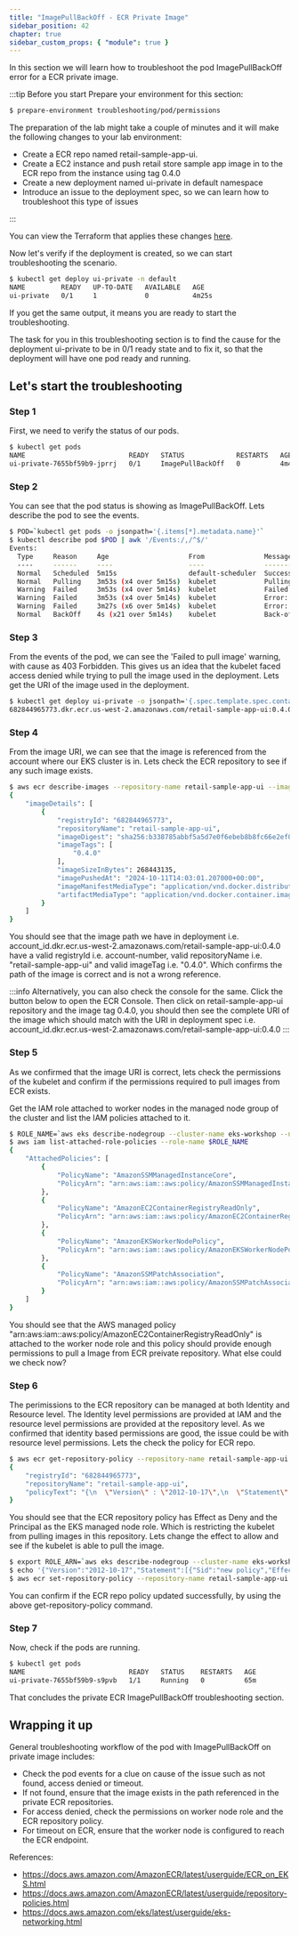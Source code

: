 ```yaml
---
title: "ImagePullBackOff - ECR Private Image"
sidebar_position: 42
chapter: true
sidebar_custom_props: { "module": true }
---
```


In this section we will learn how to troubleshoot the pod ImagePullBackOff error for a ECR private image.

:::tip Before you start
Prepare your environment for this section:

```bash timeout=600 wait=300
$ prepare-environment troubleshooting/pod/permissions
```

The preparation of the lab might take a couple of minutes and it will make the following changes to your lab environment:

- Create a ECR repo named retail-sample-app-ui.
- Create a EC2 instance and push retail store sample app image in to the ECR repo from the instance using tag 0.4.0 
- Create a new deployment named ui-private in default namespace
- Introduce an issue to the deployment spec, so we can learn how to troubleshoot this type of issues

:::

You can view the Terraform that applies these changes [here](https://github.com/VAR::MANIFESTS_OWNER/VAR::MANIFESTS_REPOSITORY/tree/VAR::MANIFESTS_REF/manifests/modules/troubleshooting/pod/permissions/.workshop/terraform).

Now let's verify if the deployment is created, so we can start troubleshooting the scenario.

```bash
$ kubectl get deploy ui-private -n default
NAME         READY   UP-TO-DATE   AVAILABLE   AGE
ui-private   0/1     1            0           4m25s
```

If you get the same output, it means you are ready to start the troubleshooting.

The task for you in this troubleshooting section is to find the cause for the deployment ui-private to be in 0/1 ready state and to fix it, so that the deployment will have one pod ready and running.

## Let's start the troubleshooting

### Step 1

First, we need to verify the status of our pods.

```bash
$ kubectl get pods
NAME                          READY   STATUS             RESTARTS   AGE
ui-private-7655bf59b9-jprrj   0/1     ImagePullBackOff   0          4m42s
```

### Step 2

You can see that the pod status is showing as ImagePullBackOff. Lets describe the pod to see the events.

```bash expectError=true
$ POD=`kubectl get pods -o jsonpath='{.items[*].metadata.name}'`
$ kubectl describe pod $POD | awk '/Events:/,/^$/'
Events:
  Type     Reason     Age                    From               Message
  ----     ------     ----                   ----               -------
  Normal   Scheduled  5m15s                  default-scheduler  Successfully assigned default/ui-private-7655bf59b9-jprrj to ip-10-42-33-232.us-west-2.compute.internal
  Normal   Pulling    3m53s (x4 over 5m15s)  kubelet            Pulling image "682844965773.dkr.ecr.us-west-2.amazonaws.com/retail-sample-app-ui:0.4.0"
  Warning  Failed     3m53s (x4 over 5m14s)  kubelet            Failed to pull image "682844965773.dkr.ecr.us-west-2.amazonaws.com/retail-sample-app-ui:0.4.0": failed to pull and unpack image "682844965773.dkr.ecr.us-west-2.amazonaws.com/retail-sample-app-ui:0.4.0": failed to resolve reference "682844965773.dkr.ecr.us-west-2.amazonaws.com/retail-sample-app-ui:0.4.0": unexpected status from HEAD request to https://682844965773.dkr.ecr.us-west-2.amazonaws.com/v2/retail-sample-app-ui/manifests/0.4.0: 403 Forbidden
  Warning  Failed     3m53s (x4 over 5m14s)  kubelet            Error: ErrImagePull
  Warning  Failed     3m27s (x6 over 5m14s)  kubelet            Error: ImagePullBackOff
  Normal   BackOff    4s (x21 over 5m14s)    kubelet            Back-off pulling image "682844965773.dkr.ecr.us-west-2.amazonaws.com/retail-sample-app-ui:0.4.0"
```

### Step 3

From the events of the pod, we can see the 'Failed to pull image' warning, with cause as 403 Forbidden. This gives us an idea that the kubelet faced access denied while trying to pull the image used in the deployment. Lets get the URI of the image used in the deployment.

```bash
$ kubectl get deploy ui-private -o jsonpath='{.spec.template.spec.containers[*].image}'
682844965773.dkr.ecr.us-west-2.amazonaws.com/retail-sample-app-ui:0.4.0
```

### Step 4

From the image URI, we can see that the image is referenced from the account where our EKS cluster is in. Lets check the ECR repository to see if any such image exists.

```bash
$ aws ecr describe-images --repository-name retail-sample-app-ui --image-ids imageTag=0.4.0 
{
    "imageDetails": [
        {
            "registryId": "682844965773",
            "repositoryName": "retail-sample-app-ui",
            "imageDigest": "sha256:b338785abbf5a5d7e0f6ebeb8b8fc66e2ef08c05b2b48e5dfe89d03710eec2c1",
            "imageTags": [
                "0.4.0"
            ],
            "imageSizeInBytes": 268443135,
            "imagePushedAt": "2024-10-11T14:03:01.207000+00:00",
            "imageManifestMediaType": "application/vnd.docker.distribution.manifest.v2+json",
            "artifactMediaType": "application/vnd.docker.container.image.v1+json"
        }
    ]
}
```

You should see that the image path we have in deployment i.e. account_id.dkr.ecr.us-west-2.amazonaws.com/retail-sample-app-ui:0.4.0 have a valid registryId i.e. account-number, valid repositoryName i.e. "retail-sample-app-ui" and valid imageTag i.e. "0.4.0". Which confirms the path of the image is correct and is not a wrong reference. 

:::info
Alternatively, you can also check the console for the same. Click the button below to open the ECR Console. Then click on retail-sample-app-ui repository and the image tag 0.4.0, you should then see the complete URI of the image which should match with the URI in deployment spec i.e. account_id.dkr.ecr.us-west-2.amazonaws.com/retail-sample-app-ui:0.4.0
<ConsoleButton
  url="https://us-west-2.console.aws.amazon.com/ecr/private-registry/repositories?region=us-west-2"
  service="ecr"
  label="Open ECR Console Tab"
/>
:::

### Step 5

As we confirmed that the image URI is correct, lets check the permissions of the kubelet and confirm if the permissions required to pull images from ECR exists. 

Get the IAM role attached to worker nodes in the managed node group of the cluster and list the IAM policies attached to it.

```bash
$ ROLE_NAME=`aws eks describe-nodegroup --cluster-name eks-workshop --nodegroup-name default --query 'nodegroup.nodeRole' --output text | cut -d'/' -f2`
$ aws iam list-attached-role-policies --role-name $ROLE_NAME
{
    "AttachedPolicies": [
        {
            "PolicyName": "AmazonSSMManagedInstanceCore",
            "PolicyArn": "arn:aws:iam::aws:policy/AmazonSSMManagedInstanceCore"
        },
        {
            "PolicyName": "AmazonEC2ContainerRegistryReadOnly",
            "PolicyArn": "arn:aws:iam::aws:policy/AmazonEC2ContainerRegistryReadOnly"
        },
        {
            "PolicyName": "AmazonEKSWorkerNodePolicy",
            "PolicyArn": "arn:aws:iam::aws:policy/AmazonEKSWorkerNodePolicy"
        },
        {
            "PolicyName": "AmazonSSMPatchAssociation",
            "PolicyArn": "arn:aws:iam::aws:policy/AmazonSSMPatchAssociation"
        }
    ]
}
```

You should see that the AWS managed policy "arn:aws:iam::aws:policy/AmazonEC2ContainerRegistryReadOnly" is attached to the worker node role and this policy should provide enough permissions to pull a Image from ECR preivate repository. What else could we check now?

### Step 6

The perimissions to the ECR repository can be managed at both Identity and Resource level. The Identity level permissions are provided at IAM and the resource level permissions are provided at the repository level. As we confirmed that identity based permissions are good, the issue could be with resource level permissions. Lets the check the policy for ECR repo.

```bash
$ aws ecr get-repository-policy --repository-name retail-sample-app-ui
{
    "registryId": "682844965773",
    "repositoryName": "retail-sample-app-ui",
    "policyText": "{\n  \"Version\" : \"2012-10-17\",\n  \"Statement\" : [ {\n    \"Sid\" : \"new policy\",\n    \"Effect\" : \"Deny\",\n    \"Principal\" : {\n      \"AWS\" : \"arn:aws:iam::682844965773:role/eksctl-eks-workshop-nodegroup-defa-NodeInstanceRole-Fa4f8r6uT7UD\"\n    },\n    \"Action\" : [ \"ecr:UploadLayerPart\", \"ecr:SetRepositoryPolicy\", \"ecr:PutImage\", \"ecr:ListImages\", \"ecr:InitiateLayerUpload\", \"ecr:GetRepositoryPolicy\", \"ecr:GetDownloadUrlForLayer\", \"ecr:DescribeRepositories\", \"ecr:DeleteRepositoryPolicy\", \"ecr:DeleteRepository\", \"ecr:CompleteLayerUpload\", \"ecr:BatchGetImage\", \"ecr:BatchDeleteImage\", \"ecr:BatchCheckLayerAvailability\" ]\n  } ]\n}"
}
```

You should see that the ECR repository policy has Effect as Deny and the Principal as the EKS managed node role. Which is restricting the kubelet from pulling images in this repository. Lets change the effect to allow and see if the kubelet is able to pull the image.

```bash
$ export ROLE_ARN=`aws eks describe-nodegroup --cluster-name eks-workshop --nodegroup-name default --query 'nodegroup.nodeRole'`
$ echo '{"Version":"2012-10-17","Statement":[{"Sid":"new policy","Effect":"Allow","Principal":{"AWS":'${ROLE_ARN}'},"Action":["ecr:BatchCheckLayerAvailability","ecr:BatchDeleteImage","ecr:BatchGetImage","ecr:CompleteLayerUpload","ecr:DeleteRepository","ecr:DeleteRepositoryPolicy","ecr:DescribeRepositories","ecr:GetDownloadUrlForLayer","ecr:GetRepositoryPolicy","ecr:InitiateLayerUpload","ecr:ListImages","ecr:PutImage","ecr:SetRepositoryPolicy","ecr:UploadLayerPart"]}]}' > ~/ecr-policy.json
$ aws ecr set-repository-policy --repository-name retail-sample-app-ui --policy-text file://~/ecr-policy.json
```

You can confirm if the ECR repo policy updated successfully, by using the above  get-repository-policy command.

### Step 7

Now, check if the pods are running.

```bash timeout=180 hook=fix-2 hookTimeout=600
$ kubectl get pods
NAME                          READY   STATUS    RESTARTS   AGE
ui-private-7655bf59b9-s9pvb   1/1     Running   0          65m
```

That concludes the private ECR ImagePullBackOff troubleshooting section. 

## Wrapping it up

General troubleshooting workflow of the pod with ImagePullBackOff on private image includes:

- Check the pod events for a clue on cause of the issue such as not found, access denied or timeout.
- If not found, ensure that the image exists in the path referenced in the private ECR repositories.
- For access denied, check the permissions on worker node role and the ECR repository policy.
- For timeout on ECR, ensure that the worker node is configured to reach the ECR endpoint.

References:
- https://docs.aws.amazon.com/AmazonECR/latest/userguide/ECR_on_EKS.html
- https://docs.aws.amazon.com/AmazonECR/latest/userguide/repository-policies.html
- https://docs.aws.amazon.com/eks/latest/userguide/eks-networking.html
